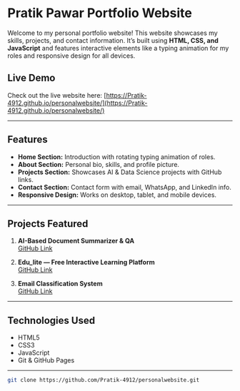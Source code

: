# Pratik Pawar Portfolio Website

Welcome to my personal portfolio website! This website showcases my skills, projects, and contact information. It’s built using **HTML, CSS, and JavaScript** and features interactive elements like a typing animation for my roles and responsive design for all devices.

## Live Demo
Check out the live website here: [https://Pratik-4912.github.io/personalwebsite/](https://Pratik-4912.github.io/personalwebsite/)

---

## Features
- **Home Section:** Introduction with rotating typing animation of roles.  
- **About Section:** Personal bio, skills, and profile picture.  
- **Projects Section:** Showcases AI & Data Science projects with GitHub links.  
- **Contact Section:** Contact form with email, WhatsApp, and LinkedIn info.  
- **Responsive Design:** Works on desktop, tablet, and mobile devices.  

---

## Projects Featured
1. **AI-Based Document Summarizer & QA**  
   [GitHub Link](https://github.com/Pratik-4912/AI-Based-Document-Summarizer-QA)  

2. **Edu_lite — Free Interactive Learning Platform**  
   [GitHub Link](https://github.com/Pratik-4912/Edu_lite)  

3. **Email Classification System**  
   [GitHub Link](https://github.com/Pratik-4912/Email-classification)  

---

## Technologies Used
- HTML5  
- CSS3  
- JavaScript  
- Git & GitHub Pages  

---



```bash
git clone https://github.com/Pratik-4912/personalwebsite.git
